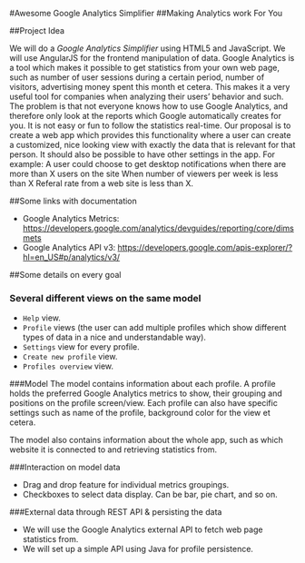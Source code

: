 #Awesome Google Analytics Simplifier
##Making Analytics work For You

##Project Idea

We will do a _Google Analytics Simplifier_ using HTML5 and JavaScript. We will use AngularJS for the frontend manipulation of data. Google Analytics is a tool which makes it possible to get statistics from your own web page, such as number of user sessions during a certain period, number of visitors, advertising money spent this month et cetera. This makes it a very useful tool for companies when analyzing their users’ behavior and such. 
The problem is that not everyone knows how to use Google Analytics, and therefore only look at the reports which Google automatically creates for you. It is not easy or fun to follow the statistics real-time. 
Our proposal is to create a web app which provides this functionality where a user can create a customized, nice looking view with exactly the data that is relevant for that person. It should also be possible to have other settings in the app. 
For example:
A user could choose to get desktop notifications when there are more than X users on the site
When number of viewers per week is less than X
Referal rate from a web site is less than X.

##Some links with documentation

* Google Analytics Metrics: https://developers.google.com/analytics/devguides/reporting/core/dimsmets
* Google Analytics API v3: https://developers.google.com/apis-explorer/?hl=en_US#p/analytics/v3/

##Some details on every goal

### Several different views on the same model
* `Help` view.
* `Profile` views (the user can add multiple profiles which show different types of data in a nice and understandable way).
* `Settings` view for every profile.
* `Create new profile` view.
* `Profiles overview` view.

###Model
The model contains information about each profile. A profile holds the preferred Google Analytics metrics to show, their grouping and positions on the profile screen/view. Each profile can also have specific settings such as name of the profile, background color for the view et cetera.

The model also contains information about the whole app, such as which website it is connected to and retrieving statistics from.

###Interaction on model data
* Drag and drop feature for individual metrics groupings.
* Checkboxes to select data display. Can be bar, pie chart, and so on.

###External data through REST API & persisting the data
* We will use the Google Analytics external API to fetch web page statistics from.
* We will set up a simple API using Java for profile persistence.
